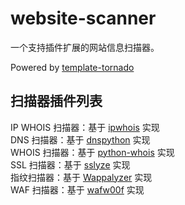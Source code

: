 # website-scanner
一个支持插件扩展的网站信息扫描器。

Powered by [template-tornado](https://github.com/Jackeriss/template-tornado)

## 扫描器插件列表
IP WHOIS 扫描器：基于 [ipwhois](https://github.com/secynic/ipwhois) 实现  
DNS 扫描器：基于 [dnspython](https://github.com/rthalley/dnspython) 实现  
WHOIS 扫描器：基于 [python-whois](https://github.com/joepie91/python-whois) 实现  
SSL 扫描器：基于 [sslyze](https://github.com/nabla-c0d3/sslyze) 实现  
指纹扫描器：基于 [Wappalyzer](https://github.com/AliasIO/Wappalyzer) 实现  
WAF 扫描器：基于 [wafw00f](https://github.com/EnableSecurity/wafw00f) 实现  


